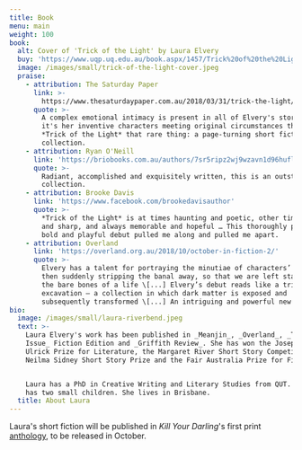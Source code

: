 ```yaml
---
title: Book
menu: main
weight: 100
book:
  alt: Cover of 'Trick of the Light' by Laura Elvery
  buy: 'https://www.uqp.uq.edu.au/book.aspx/1457/Trick%20of%20the%20Light'
  image: /images/small/trick-of-the-light-cover.jpeg
  praise:
    - attribution: The Saturday Paper
      link: >-
        https://www.thesaturdaypaper.com.au/2018/03/31/trick-the-light/15218100005975
      quote: >-
        A complex emotional intimacy is present in all of Elvery's stories, but
        it's her inventive characters meeting original circumstances that makes
        *Trick of the Light* that rare thing: a page-turning short fiction
        collection.
    - attribution: Ryan O'Neill
      link: 'https://briobooks.com.au/authors/7sr5ripz2wj9wzavn1d96huflcnpl7'
      quote: >-
        Radiant, accomplished and exquisitely written, this is an outstanding
        collection.
    - attribution: Brooke Davis
      link: 'https://www.facebook.com/brookedavisauthor'
      quote: >-
        *Trick of the Light* is at times haunting and poetic, other times bright
        and sharp, and always memorable and hopeful … This thoroughly profound,
        bold and playful debut pulled me along and pulled me apart.
    - attribution: Overland
      link: 'https://overland.org.au/2018/10/october-in-fiction-2/'
      quote: >-
        Elvery has a talent for portraying the minutiae of characters’ lives and
        then suddenly stripping the banal away, so that we are left staring at
        the bare bones of a life \[...] Elvery’s debut reads like a triumph of
        excavation – a collection in which dark matter is exposed and
        subsequently transformed \[...] An intriguing and powerful new writer.
bio:
  image: /images/small/laura-riverbend.jpeg
  text: >-
    Laura Elvery's work has been published in _Meanjin_, _Overland_, _The Big
    Issue_ Fiction Edition and _Griffith Review_. She has won the Josephine
    Ulrick Prize for Literature, the Margaret River Short Story Competition, the
    Neilma Sidney Short Story Prize and the Fair Australia Prize for Fiction.


    Laura has a PhD in Creative Writing and Literary Studies from QUT. She also
    has two small children. She lives in Brisbane.
  title: About Laura
---
```

Laura's short fiction will be published in _Kill Your Darling_'s first print [anthology](https://www.killyourdarlings.com.au/2019/06/new-australian-fiction-contributors-cover/), to be released in October.
